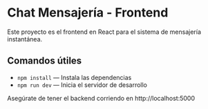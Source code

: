 # Chat Mensajería - Frontend

Este proyecto es el frontend en React para el sistema de mensajería instantánea.

## Comandos útiles

- `npm install` — Instala las dependencias
- `npm run dev` — Inicia el servidor de desarrollo

Asegúrate de tener el backend corriendo en http://localhost:5000
